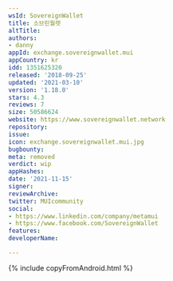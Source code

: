 ```yaml
---
wsId: SovereignWallet
title: 소브린월렛
altTitle: 
authors:
- danny
appId: exchange.sovereignwallet.mui
appCountry: kr
idd: 1351625320
released: '2018-09-25'
updated: '2021-03-10'
version: '1.18.0'
stars: 4.3
reviews: 7
size: 50586624
website: https://www.sovereignwallet.network
repository: 
issue: 
icon: exchange.sovereignwallet.mui.jpg
bugbounty: 
meta: removed
verdict: wip
appHashes: 
date: '2021-11-15'
signer: 
reviewArchive: 
twitter: MUIcommunity
social:
- https://www.linkedin.com/company/metamui
- https://www.facebook.com/SovereignWallet
features: 
developerName: 

---
```


{% include copyFromAndroid.html %}
